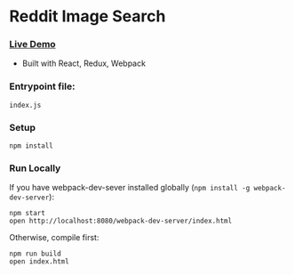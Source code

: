 # Reddit Image Search
### [Live Demo](http://danfriedma.github.io/reddit-image-search)
 - Built with React, Redux, Webpack

### Entrypoint file:
`index.js`

### Setup
`npm install`

### Run Locally
If you have webpack-dev-sever installed globally (```npm install -g webpack-dev-server```):
```
npm start
open http://localhost:8080/webpack-dev-server/index.html
```

Otherwise, compile first:
```
npm run build
open index.html
```